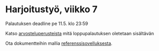 # Harjoitustyö, viikko 7

Palautuksen deadline pe 11.5. klo 23:59

Katso
[arvosteluperusteista](https://github.com/mluukkai/otm-2018/blob/master/web/arvosteluperusteet.md) mitä loppupalautuksen oletetaan sisältävän

Ota dokumentteihin mallia [referenssisovelluksesta](https://github.com/mluukkai/OtmTodoApp).
